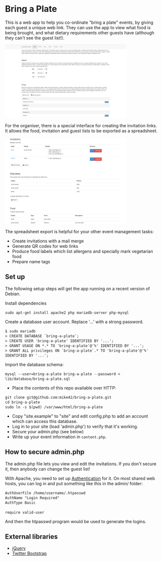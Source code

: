 # Bring a Plate

This is a web app to help you co-ordinate "bring a plate" events, by giving each guest a unique web link. They can use the app to view what food is being brought, and what dietary requirements other guests have (although they can't see the guest list!).

![Screenshot 01 (user)](doc/screenshot01-user.png)

For the organiser, there is a special interface for creating the invitation links. It allows the food, invitation and guest lists to be exported as a spreadsheet.

![Screenshot 02 (admin)](doc/screenshot02-admin.png)

The spreadsheet export is helpful for your other event management tasks:

- Create invitations with a mail merge
- Generate QR codes for web links
- Produce food labels which list allergens and specially mark vegetarian food
- Prepare name tags

## Set up

The following setup steps will get the app running on a recent version of Debian.

Install dependencies

```
sudo apt-get install apache2 php mariadb-server php-mysql
```

Create a database user account. Replace '...' with a strong password.

```
$ sudo mariadb
> CREATE DATABASE `bring-a-plate`;
> CREATE USER 'bring-a-plate' IDENTIFIED BY '...';
> GRANT USAGE ON *.* TO 'bring-a-plate'@'%' IDENTIFIED BY '...';
> GRANT ALL privileges ON `bring-a-plate`.* TO 'bring-a-plate'@'%' IDENTIFIED BY '...';
```

Import the database schema:

```
mysql --user=bring-a-plate bring-a-plate --password < lib/database/bring-a-plate.sql
```

- Place the contents of this repo available over HTTP:

```
git clone git@github.com:mike42/bring-a-plate.git
cd bring-a-plate
sudo ln -s $(pwd) /var/www/html/bring-a-plate
```

- Copy "site.example" to "site" and edit config.php to add an account which can access this database.
- Log in to your site (load 'admin.php') to verify that it's working.
- Secure your admin.php (see below)
- Write up your event information in `content.php`.

## How to secure admin.php

The admin.php file lets you view and edit the invitations. If you don't secure it, then anybody can change the guest list!

With Apache, you need to set up [Authentication](http://httpd.apache.org/docs/current/howto/auth.html) for it. On most shared web hosts, you can log in and put something like this in the admin/ folder:

    AuthUserFile /home/username/.htpasswd
    AuthName "Login Required"
    AuthType Basic

    require valid-user

And then the htpasswd program would be used to generate the logins.

## External libraries

- [jQuery](http://jquery.com/)
- [Twitter Bootstrap](http://getbootstrap.com/)
